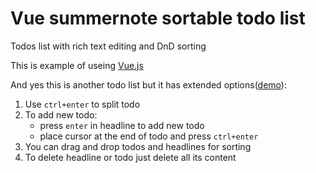 # Vue summernote sortable todo list
Todos list with rich text editing and DnD sorting

This is example of useing [Vue.js](http://vuejs.org)

And yes this is another todo list but it has extended options([demo](https://codepen.io/vborshchov/full/NRvLqo/)):

1. Use `ctrl+enter` to split todo
2. To add new todo:
    *  press `enter` in headline to add new todo
    *  place cursor at the end of todo and press `ctrl+enter`
3. You can drag and drop todos and headlines for sorting
4. To delete headline or todo just delete all its content